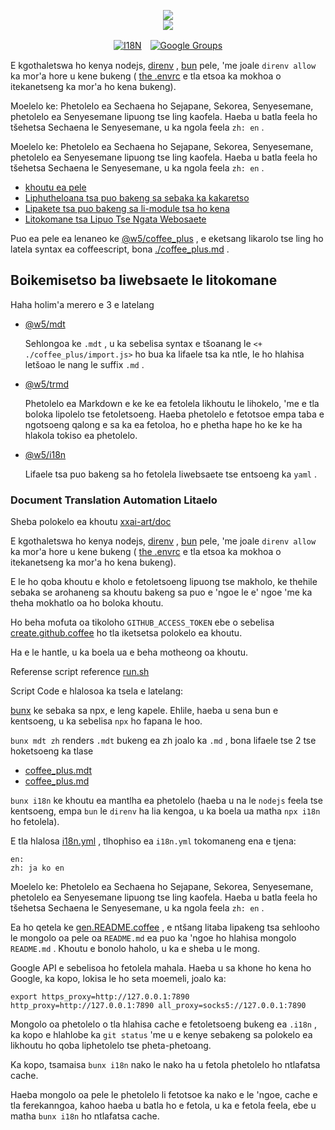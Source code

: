 <p align="center"><a href="https://xxai.art"><img src="https://cdn.jsdelivr.net/gh/xxai-art/doc/logo.svg"/></a><br/><a href="https://xxai.art"><img src="https://cdn.jsdelivr.net/gh/xxai-art/doc/xxai.svg"/></a></p><p align="center"><a href="https://github.com/xxai-art/doc#readme"><img alt="I18N" src="https://cdn.jsdelivr.net/gh/wactax/img/t.svg"/></a>　<a href="https://groups.google.com/u/0/g/xxai-art"><img alt="Google Groups" src="https://cdn.jsdelivr.net/gh/wactax/img/g-groups.svg"/></a></p>

E kgothaletswa ho kenya nodejs, [direnv](https://direnv.net) , [bun](https://github.com/oven-sh/bun) pele, 'me joale `direnv allow` ka mor'a hore u kene bukeng ( [the .envrc](https://github.com/xxai-art/doc/blob/main/.envrc) e tla etsoa ka mokhoa o itekanetseng ka mor'a ho kena bukeng).

Moelelo ke: Phetolelo ea Sechaena ho Sejapane, Sekorea, Senyesemane, phetolelo ea Senyesemane lipuong tse ling kaofela. Haeba u batla feela ho tšehetsa Sechaena le Senyesemane, u ka ngola feela `zh: en` .

Moelelo ke: Phetolelo ea Sechaena ho Sejapane, Sekorea, Senyesemane, phetolelo ea Senyesemane lipuong tse ling kaofela. Haeba u batla feela ho tšehetsa Sechaena le Senyesemane, u ka ngola feela `zh: en` .

* [khoutu ea pele](https://github.com/xxai-art/web)
* [Liphutheloana tsa puo bakeng sa sebaka ka kakaretso](https://github.com/xxai-art/web/tree/main/i18n)
* [Lipakete tsa puo bakeng sa li-module tsa ho kena](https://github.com/wacpkg/user/tree/main/ui.i18n)
* [Litokomane tsa Lipuo Tse Ngata Webosaete](https://github.com/xxai-doc)

Puo ea pele ea lenaneo ke [@w5/coffee_plus](http://npmjs.com/@w5/coffee_plus) , e eketsang likarolo tse ling ho latela syntax ea coffeescript, bona [./coffee_plus.md](./coffee_plus.md) .

## Boikemisetso ba liwebsaete le litokomane

Haha holim'a merero e 3 e latelang

* [@w5/mdt](https://www.npmjs.com/package/@w5/mdt)

  Sehlongoa ke `.mdt` , u ka sebelisa syntax e tšoanang le `<+ ./coffee_plus/import.js>` ho bua ka lifaele tsa ka ntle, le ho hlahisa letšoao le nang le suffix `.md` .

* [@w5/trmd](https://www.npmjs.com/package/@w5/trmd)

  Phetolelo ea Markdown e ke ke ea fetolela likhoutu le lihokelo, 'me e tla boloka lipolelo tse fetoletsoeng. Haeba phetolelo e fetotsoe empa taba e ngotsoeng qalong e sa ka ea fetoloa, ho e phetha hape ho ke ke ha hlakola tokiso ea phetolelo.

* [@w5/i18n](https://www.npmjs.com/package/@w5/i18n)

  Lifaele tsa puo bakeng sa ho fetolela liwebsaete tse entsoeng ka `yaml` .

### Document Translation Automation Litaelo

Sheba polokelo ea khoutu [xxai-art/doc](https://github.com/xxai-art/doc)

E kgothaletswa ho kenya nodejs, [direnv](https://direnv.net) , [bun](https://github.com/oven-sh/bun) pele, 'me joale `direnv allow` ka mor'a hore u kene bukeng ( [the .envrc](https://github.com/xxai-art/doc/blob/main/.envrc) e tla etsoa ka mokhoa o itekanetseng ka mor'a ho kena bukeng).

E le ho qoba khoutu e kholo e fetoletsoeng lipuong tse makholo, ke thehile sebaka se arohaneng sa khoutu bakeng sa puo e 'ngoe le e' ngoe 'me ka theha mokhatlo oa ho boloka khoutu.

Ho beha mofuta oa tikoloho `GITHUB_ACCESS_TOKEN` ebe o sebelisa [create.github.coffee](https://github.com/xxai-art/doc/blob/main/create.github.coffee) ho tla iketsetsa polokelo ea khoutu.

Ha e le hantle, u ka boela ua e beha motheong oa khoutu.

Referense script reference [run.sh](https://github.com/xxai-art/doc/blob/main/run.sh)

Script Code e hlalosoa ka tsela e latelang:

[bunx](https://bun.sh/docs/cli/bunx) ke sebaka sa npx, e leng kapele. Ehlile, haeba u sena bun e kentsoeng, u ka sebelisa `npx` ho fapana le hoo.

`bunx mdt zh` renders `.mdt` bukeng ea zh joalo ka `.md` , bona lifaele tse 2 tse hoketsoeng ka tlase

* [coffee_plus.mdt](https://github.com/xxai-doc/zh/blob/main/coffee_plus.mdt)
* [coffee_plus.md](https://github.com/xxai-doc/zh/blob/main/coffee_plus.md)

`bunx i18n` ke khoutu ea mantlha ea phetolelo (haeba u na le `nodejs` feela tse kentsoeng, empa `bun` le `direnv` ha lia kengoa, u ka boela ua matha `npx i18n` ho fetolela).

E tla hlalosa [i18n.yml](https://github.com/xxai-art/doc/blob/main/i18n.yml) , tlhophiso ea `i18n.yml` tokomaneng ena e tjena:

```
en:
zh: ja ko en
```

Moelelo ke: Phetolelo ea Sechaena ho Sejapane, Sekorea, Senyesemane, phetolelo ea Senyesemane lipuong tse ling kaofela. Haeba u batla feela ho tšehetsa Sechaena le Senyesemane, u ka ngola feela `zh: en` .

Ea ho qetela ke [gen.README.coffee](https://github.com/xxai-art/doc/blob/main/gen.README.coffee) , e ntšang litaba lipakeng tsa sehlooho le mongolo oa pele oa `README.md` ea puo ka 'ngoe ho hlahisa mongolo `README.md` . Khoutu e bonolo haholo, u ka e sheba u le mong.

Google API e sebelisoa ho fetolela mahala. Haeba u sa khone ho kena ho Google, ka kopo, lokisa le ho seta moemeli, joalo ka:

```
export https_proxy=http://127.0.0.1:7890 http_proxy=http://127.0.0.1:7890 all_proxy=socks5://127.0.0.1:7890
```

Mongolo oa phetolelo o tla hlahisa cache e fetoletsoeng bukeng ea `.i18n` , ka kopo e hlahlobe ka `git status` 'me u e kenye sebakeng sa polokelo ea likhoutu ho qoba liphetolelo tse pheta-phetoang.

Ka kopo, tsamaisa `bunx i18n` nako le nako ha u fetola phetolelo ho ntlafatsa cache.

Haeba mongolo oa pele le phetolelo li fetotsoe ka nako e le 'ngoe, cache e tla ferekanngoa, kahoo haeba u batla ho e fetola, u ka e fetola feela, ebe u matha `bunx i18n` ho ntlafatsa cache.
